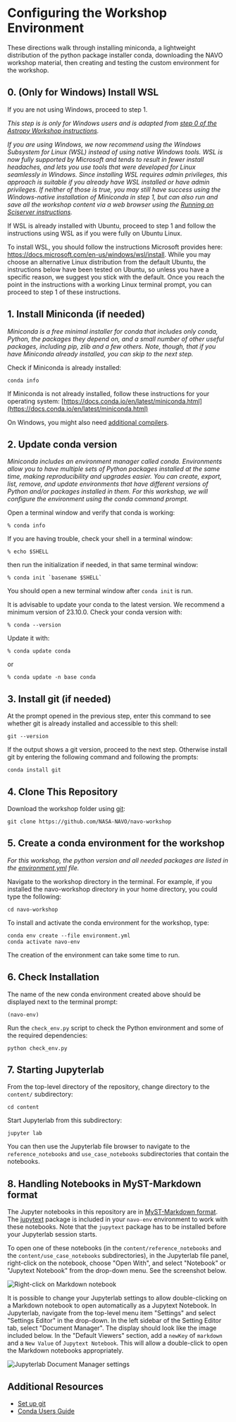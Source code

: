 # Configuring the Workshop Environment
These directions walk through installing miniconda, a lightweight distribution of the python package installer conda, downloading the NAVO workshop material, then creating and testing the custom environment for the  workshop.

## 0. (Only for Windows) Install WSL

If you are not using Windows, proceed to step 1.

*This step is is only for Windows users and is adapted from [step 0 of the Astropy Workshop instructions](https://github.com/astropy/astropy-workshop/blob/main/00-Install_and_Setup/README.md#0-only-for-windows-install-wsl).*

*If you are using Windows, we now recommend using the Windows Subsystem for Linux (WSL) instead of using native Windows tools.
WSL is now fully supported by Microsoft and tends to result in fewer install headaches, and lets you use tools that were developed for Linux seamlessly in Windows.
Since installing WSL requires admin privileges, this approach is suitable if you already have WSL installed or have admin privileges.
If neither of those is true,  you may still have success using the Windows-native installation of Miniconda in step 1, but can also run and save all the workshop content via a web browser using the [Running on Sciserver instructions](https://github.com/NASA-NAVO/navo-workshop#running-on-sciserver).*

If WSL is already installed with Ubuntu, proceed to step 1 and follow the instructions using WSL as if you were fully on Ubuntu Linux.

To install WSL, you should follow the instructions Microsoft provides here: https://docs.microsoft.com/en-us/windows/wsl/install.
While you may choose an alternative Linux distribution from the default Ubuntu, the instructions below have been tested on Ubuntu, so unless you have a specific reason, we suggest you stick with the default.
Once you reach the point in the instructions with a working Linux terminal prompt, you can proceed to step 1 of these instructions.

## 1. Install Miniconda (if needed)

*Miniconda is a free minimal installer for conda that includes only conda, Python, the packages they depend on, and a small number of other useful packages, including pip, zlib and a few others.
Note, though, that if you have Miniconda already installed, you can skip to the next step.*

Check if Miniconda is already installed:

```console
conda info
```

If Miniconda is not already installed, follow these instructions for your
operating system: [https://docs.conda.io/en/latest/miniconda.html](https://docs.conda.io/en/latest/miniconda.html)

On Windows, you might also need
[additional compilers](https://github.com/conda/conda-build/wiki/Windows-Compilers).

## 2. Update conda version

*Miniconda includes an environment manager called conda.
Environments allow you to have multiple sets of Python packages installed at the same time, making reproducibility and upgrades easier.
You can create, export, list, remove, and update environments that have different versions of Python and/or packages installed in them.
For this workshop, we will configure the environment using the conda command prompt.*

Open a terminal window and verify that conda is working:

    % conda info

If you are having trouble, check your shell in a terminal window:

    % echo $SHELL

then run the initialization if needed, in that same terminal window:

    % conda init `basename $SHELL`

You should open a new terminal window after `conda init` is run.

It is advisable to update your conda to the latest version.
We recommend a minimum version of 23.10.0. Check your conda version with:

    % conda --version

Update it with:

    % conda update conda

or

    % conda update -n base conda


## 3. Install git (if needed)

At the prompt opened in the previous step, enter this command to see whether git is already installed and accessible to this shell:

```console
git --version
```

If the output shows a git version, proceed to the next step.
Otherwise install git by entering the following command and following the prompts:

```console
conda install git
```

## 4. Clone This Repository

Download the workshop folder using
[git](https://help.github.com/articles/set-up-git/):

```console
git clone https://github.com/NASA-NAVO/navo-workshop
```

## 5. Create a conda environment for the workshop

*For this workshop, the python version and all needed packages are listed in the
[environment.yml](https://github.com/NASA-NAVO/navo-workshop/blob/main/environment.yml) file.*

Navigate to the workshop directory in the terminal.
For example, if you installed the navo-workshop directory in your home directory, you could type the following:

```console
cd navo-workshop
```

To install and activate the conda environment for the workshop, type:

```console
conda env create --file environment.yml
conda activate navo-env
```

The creation of the environment can take some time to run.

## 6. Check Installation

The name of the new conda environment created above should be displayed next to the terminal prompt:

```console
(navo-env)
```

Run the `check_env.py` script to check the Python environment and some of the required dependencies:

```console
python check_env.py
```

## 7. Starting Jupyterlab

From the top-level directory of the repository, change directory to the `content/` subdirectory:

```console
cd content
```

Start Jupyterlab from this subdirectory:

```console
jupyter lab
```

You can then use the Jupyterlab file browser to navigate to the
`reference_notebooks` and `use_case_notebooks` subdirectories that contain
the notebooks.

## 8. Handling Notebooks in MyST-Markdown format

The Jupyter notebooks in this repository are in [MyST-Markdown format](https://myst-nb.readthedocs.io/en/stable/).
The [jupytext](https://jupytext.readthedocs.io/en/latest/index.html) package is included in your `navo-env` environment to work with these notebooks.
Note that the `jupytext` package has to be installed before your Jupyterlab session starts.

To open one of these notebooks (in the `content/reference_notebooks` and the
`content/use_case_notebooks` subdirectories), in the Jupyterlab file panel,
right-click on the notebook, choose "Open With", and select "Notebook" or
"Jupytext Notebook" from the drop-down menu. See the screenshot below.

![Right-click on Markdown notebook](_static/jupytext_rightclick.png "Open With Notebook")

It is possible to change your Jupyterlab settings to allow double-clicking on a
Markdown notebook to open automatically as a Jupytext Notebook. In Jupyterlab,
navigate from the top-level menu item "Settings" and select "Settings Editor"
in the drop-down. In the left sidebar of the Setting Editor tab, select
"Document Manager". The display should look like the image included below. In
the "Default Viewers" section, add a `newKey` of `markdown` and a `New Value`
of `Jupytext Notebook`. This will allow a double-click to open the Markdown
notebooks appropriately.

![Jupyterlab Document Manager settings](_static/jupytext_settings.png "Open Notebooks with Jupytext")

## Additional Resources

- [Set up git](https://help.github.com/articles/set-up-git/)
- [Conda Users Guide](https://docs.conda.io/projects/conda/en/latest/user-guide/)
